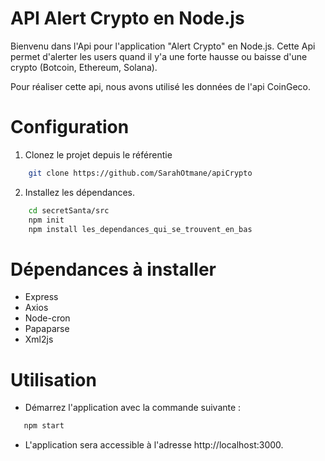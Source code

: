 # API Alert Crypto en Node.js

Bienvenu dans l'Api pour l'application "Alert Crypto" en Node.js.
Cette Api permet d'alerter les users quand il y'a une forte hausse ou baisse d'une crypto (Botcoin, Ethereum, Solana).

Pour réaliser cette api, nous avons utilisé les données de l'api CoinGeco.

# Configuration

1. Clonez le projet depuis le référentie
```bash
    git clone https://github.com/SarahOtmane/apiCrypto
```

2. Installez les dépendances.
```bash
    cd secretSanta/src
    npm init
    npm install les_dependances_qui_se_trouvent_en_bas
```

# Dépendances à installer
 - Express
 - Axios
 - Node-cron
 - Papaparse
 - Xml2js

# Utilisation
 - Démarrez l'application avec la commande suivante :
 ```bash
    npm start
 ```
 - L'application sera accessible à l'adresse http://localhost:3000.
